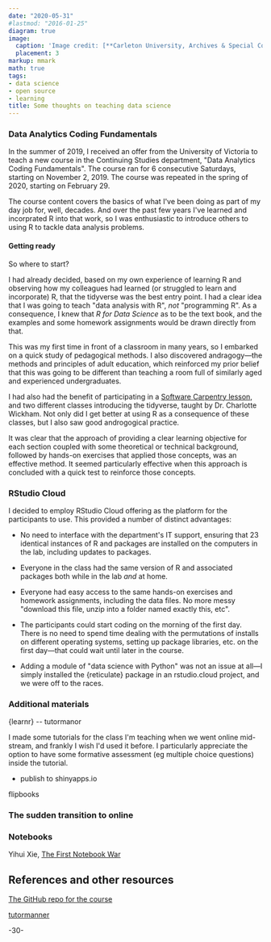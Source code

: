 ```yaml
---
date: "2020-05-31"
#lastmod: "2016-01-25"
diagram: true
image:
  caption: 'Image credit: [**Carleton University, Archives & Special Collections**](https://arc.library.carleton.ca/exhibits/construction-u)'
  placement: 3
markup: mmark
math: true
tags:
- data science
- open source
- learning
title: Some thoughts on teaching data science
---
```



### Data Analytics Coding Fundamentals

In the summer of 2019, I received an offer from the University of Victoria to teach a new course in the Continuing Studies department, "Data Analytics Coding Fundamentals". The course ran for 6 consecutive Saturdays, starting on November 2, 2019. The course was repeated in the spring of 2020, starting on February 29.

The course content covers the basics of what I've been doing as part of my day job for, well, decades. And over the past few years I've learned and incorprated R into that work, so I was enthusiastic to introduce others to using R to tackle data analysis problems.


#### Getting ready

So where to start?

I had already decided, based on my own experience of learning R and observing how my colleagues had learned (or struggled to learn and incorporate) R, that the tidyverse was the best entry point. I had a clear idea that I was going to teach "data analysis with R", _not_ "programming R". As a consequence, I knew that _R for Data Science_ as to be the text book, and the examples and some homework assignments would be drawn directly from that.

This was my first time in front of a classroom in many years, so I embarked on a quick study of pedagogical methods. I also discovered andragogy—the methods and principles of adult education, which reinforced my prior belief that this was going to be different than teaching a room full of similarly aged and experienced undergraduates.

I had also had the benefit of participating in a [Software Carpentry lesson](https://software-carpentry.org/lessons/), and two different classes introducing the tidyverse, taught by Dr. Charlotte Wickham. Not only did I get better at using R as a consequence of these classes, but I also saw good androgogical practice.

It was clear that the approach of providing a clear learning objective for each section coupled with some theoretical or technical background, followed by hands-on exercises that applied those concepts, was an effective method. It seemed particularly effective when this approach is concluded with a quick test to reinforce those concepts.

### RStudio Cloud

I decided to employ RStudio Cloud offering as the platform for the participants to use. This provided a number of distinct advantages:

* No need to interface with the department's IT support, ensuring that 23 identical instances of R and packages are installed on the computers in the lab, including updates to packages. 

* Everyone in the class had the same version of R and associated packages both while in the lab _and_ at home. 

* Everyone had easy access to the same hands-on exercises and homework assignments, including the data files. No more messy "download this file, unzip into a folder named exactly this, etc".

* The participants could start coding on the morning of the first day. There is no need to spend time dealing with the permutations of installs on different operating systems, setting up package libraries, etc. on the first day—that could wait until later in the course.

* Adding a module of "data science with Python" was not an issue at all—I simply installed the {reticulate} package in an rstudio.cloud project, and we were off to the races.


### Additional materials

{learnr} -- tutormanor

I made some tutorials for the class I'm teaching when we went online mid-stream, and frankly I wish I'd used it before. I particularly appreciate the option to have some formative assessment (eg multiple choice questions) inside the tutorial. 

* publish to shinyapps.io 

flipbooks


### The sudden transition to online





### Notebooks

Yihui Xie, [The First Notebook War](https://yihui.name/en/2018/09/notebook-war/)


## References and other resources

[The GitHub repo for the course](https://github.com/MonkmanMH/UVic_BIDA302)

[tutormanner](https://github.com/MonkmanMH/tutormanner)

-30-